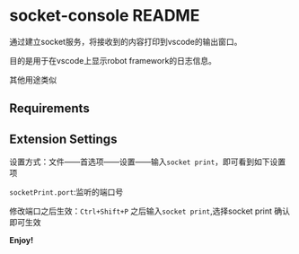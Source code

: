 # socket-console README

通过建立socket服务，将接收到的内容打印到vscode的输出窗口。

目的是用于在vscode上显示robot framework的日志信息。

其他用途类似



## Requirements



## Extension Settings

设置方式：文件——首选项——设置——输入`socket print`，即可看到如下设置项

`socketPrint.port`:监听的端口号 

修改端口之后生效：`Ctrl+Shift+P` 之后输入`socket print`,选择socket print 确认即可生效

**Enjoy!**
